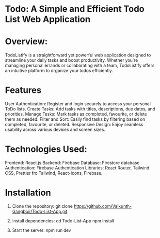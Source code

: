 # Todo: A Simple and Efficient Todo List Web Application
# Overview:
TodoListify is a straightforward yet powerful web application designed to streamline your daily tasks and boost productivity. Whether you're managing personal errands or collaborating with a team, TodoListify offers an intuitive platform to organize your todos efficiently.

# Features
User Authentication: Register and login securely to access your personal ToDo lists.
Create Tasks: Add tasks with titles, descriptions, due dates, and priorities.
Manage Tasks: Mark tasks as completed, favourite, or delete them as needed.
Filter and Sort: Easily find tasks by filtering based on completed, favourite, or deleted.
Responsive Design: Enjoy seamless usability across various devices and screen sizes.

# Technologies Used:
Frontend: React.js
Backend: Firebase
Database: Firestore database
Authentication: Firebase Authentication
Libraries: React Router, Tailwind CSS, Prettier fro Tailwind, React-icons, Firebase.

# Installation
1) Clone the repository:
   git clone https://github.com/Vaikunth-Gangboir/Todo-List-App.git

2) Install dependencies:
   cd Todo-List-App
   npm install

3) Start the server:
   npm run dev
